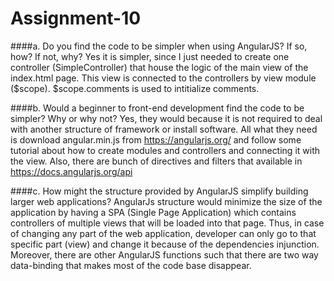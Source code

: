 # Assignment-10

####a.	Do you find the code to be simpler when using AngularJS? If so, how? If not, why?
Yes it is simpler, since I just needed to create one controller (SimpleController) that house the logic of the main view of the index.html page. This view is connected to the controllers by view module ($scope). $scope.comments is used to intitialize comments. 

####b.	Would a beginner to front-end development find the code to be simpler? Why or why not?
Yes, they would because it is not required to deal with another structure of framework or install software. All what they need is download angular.min.js from https://angularjs.org/ and follow some tutorial about how to create modules and controllers and connecting it with the view. Also, there are bunch of directives and filters that available in https://docs.angularjs.org/api
    
####c.	How might the structure provided by AngularJS simplify building larger web applications?
AngularJs structure would minimize the size of the application by having a SPA (Single Page Application) which contains controllers of multiple views that will be loaded into that page. Thus, in case of changing any part of the web application, developer can only go to that specific part (view) and change it because of the dependencies injunction. Moreover, there are other AngularJS functions such that there are two way data-binding that makes most of the code base disappear. 
